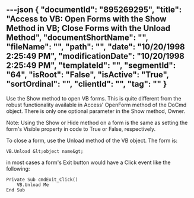 ---json
{
  "documentId": "895269295",
  "title": "Access to VB: Open Forms with the Show Method in VB; Close Forms with the Unload Method",
  "documentShortName": "",
  "fileName": "",
  "path": "",
  "date": "10/20/1998 2:25:49 PM",
  "modificationDate": "10/20/1998 2:25:49 PM",
  "templateId": "",
  "segmentId": "64",
  "isRoot": "False",
  "isActive": "True",
  "sortOrdinal": "",
  "clientId": "",
  "tag": ""
}
---

Use the Show method to open VB forms. This is quite different from the robust functionality available in Access' OpenForm method of the DoCmd object. There is only one optional parameter in the Show method, Owner.

Note: Using the Show or Hide method on a form is the same as setting the form's Visible property in code to True or False, respectively.

To close a form, use the Unload method of the VB object. The form is:

    VB.Unload &lt;object name&gt;

in most cases a form's Exit button would have a Click event like the following:

    Private Sub cmdExit_Click()
        VB.Unload Me
    End Sub
